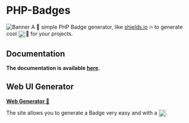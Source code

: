 # PHP-Badges

![Banner](https://github.com/JMcrafter26/php-badges/raw/main/.github/banner.jpg)
A 🔧 simple PHP Badge generator, like [shields.io](https://shields.io) 🔥 to generate cool <img src="https://api.jm26.net/badge?g&label=little&message=Badges" height="20px" alt="little Badges" style="display: inline-block; vertical-align: middle;">🌟 for your projects.

## Documentation

**The documentation is available [here](https://jmcrafter26.github.io/php-badges/).**

## Web UI Generator

**[Web Generator 🔗](https://jmcrafter26.github.io/php-badges/generate)**

The site allows you to generate a Badge very easy and with a <img src="https://api.jm26.net/badge?g&label=simple&message=GUI&color=blue" height="20px" alt="simple GUI" style="display: inline-block; vertical-align: middle;">.

